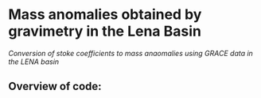 # Mass anomalies obtained by gravimetry in the Lena Basin
_Conversion of stoke coefficients to mass anaomalies using GRACE data in the LENA basin_

## Overview of code: 

<!-- - `Forcing.txt` contains the real observational data
- `Callibration model.ipynb` contains the code running the function from top to bottom
- `HBVMod.py` contains the actual model
- `MC2_NSE.txt`,`MC2_NSE_log.txt`,`MC2_NSE_sqrt.txt` are three observational runs - MCS of 5000 runs takes a minute thus we store the result to improve experience
- `Weigfun.py` contains a weighting function to add lag to the model
- `Forward model.ipynb` old version of forward model - timestep based - running but not OOP
- `Forward model BMI.ipynb` Newer version: Object Oriented Programming, where the model state is a class instance. running model.update() advances the model timestep according to the Basic Model Interface (BMI). -->